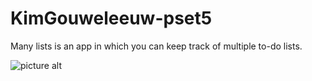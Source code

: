 # KimGouweleeuw-pset5
Many lists is an app in which you can keep track of multiple to-do lists.

![picture alt](https://www.dropbox.com/s/tn8l68vu38mtonx/ManyLists.png?raw=1 "Many Lists start screen")
